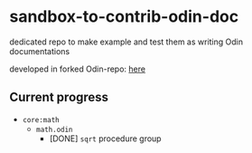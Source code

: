# sandbox-to-contrib-odin-doc
dedicated repo to make example and test them as writing Odin documentations

developed in forked Odin-repo: [here](https://github.com/kelreeeeey/Odin)

## Current progress

- `core:math`
    - `math.odin`
        - [DONE] `sqrt` procedure group 
